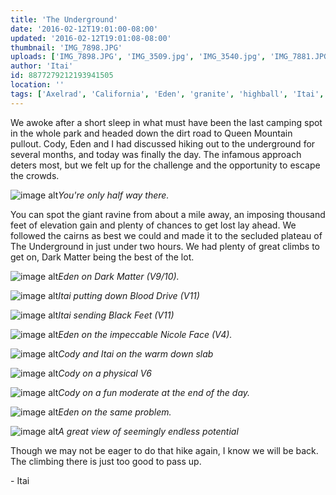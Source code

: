```yaml
---
title: 'The Underground'
date: '2016-02-12T19:01:00-08:00'
updated: '2016-02-12T19:01:08-08:00'
thumbnail: 'IMG_7898.JPG'
uploads: ['IMG_7898.JPG', 'IMG_3509.jpg', 'IMG_3540.jpg', 'IMG_7881.JPG', 'IMG_3486.jpg', 'IMG_7892.JPG', 'IMG_7855.JPG', 'IMG_3518.jpg', 'IMG_3529.jpg', 'IMG_3508.jpg']
author: 'Itai'
id: 8877279212193941505
location: ''
tags: ['Axelrad', 'California', 'Eden', 'granite', 'highball', 'Itai', 'Joshua', 'Tree', 'underground']
---
```


We awoke after a short sleep in what must have been the last camping spot in the whole park and headed down the dirt road to Queen Mountain pullout. Cody, Eden and I had discussed hiking out to the underground for several months, and today was finally the day. The infamous approach deters most, but we felt up for the challenge and the opportunity to escape the crowds.

![image alt](uploads/IMG_7898.JPG)*You're only half way there.*

You can spot the giant ravine from about a mile away, an imposing thousand feet of elevation gain and plenty of chances to get lost lay ahead. We followed the cairns as best we could and made it to the secluded plateau of The Underground in just under two hours. We had plenty of great climbs to get on, Dark Matter being the best of the lot.

![image alt](uploads/IMG_3509.jpg)*Eden on Dark Matter (V9/10).*

![image alt](uploads/IMG_3540.jpg)*Itai putting down Blood Drive (V11)*

![image alt](uploads/IMG_7881.JPG)*Itai sending Black Feet (V11)*

![image alt](uploads/IMG_3486.jpg)*Eden on the impeccable Nicole Face (V4).*

![image alt](uploads/IMG_7892.JPG)*Cody and Itai on the warm down slab*

![image alt](uploads/IMG_7855.JPG)*Cody on a physical V6*

![image alt](uploads/IMG_3518.jpg)*Cody on a fun moderate at the end of the day.*

![image alt](uploads/IMG_3529.jpg)*Eden on the same problem.*

![image alt](uploads/IMG_3508.jpg)*A great view of seemingly endless potential*

Though we may not be eager to do that hike again, I know we will be back. The climbing there is just too good to pass up.

\- Itai
